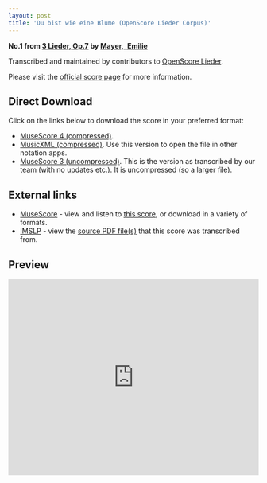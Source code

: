```yaml
---
layout: post
title: 'Du bist wie eine Blume (OpenScore Lieder Corpus)'
---
```


__No.1 from [3 Lieder, Op.7](https://fourscoreandmore.org/openscore/lieder/Mayer,_Emilie/3_Lieder,_Op.7/) by [Mayer,_Emilie](https://fourscoreandmore.org/openscore/lieder/Mayer,_Emilie)__

Transcribed and maintained by contributors to [OpenScore Lieder].

Please visit the [official score page] for more information.

[official score page]: https://musescore.com/openscore-lieder-corpus/scores/5840527
[OpenScore Lieder]: https://musescore.com/openscore-lieder-corpus

## Direct Download

Click on the links below to download the score in your preferred format:
- [MuseScore 4 (compressed)](https://fourscoreandmore.org/openscore/lieder/Mayer,_Emilie/3_Lieder,_Op.7/1_Du_bist_wie_eine_Blume.mscz).
- [MusicXML (compressed)](https://fourscoreandmore.org/openscore/lieder/Mayer,_Emilie/3_Lieder,_Op.7/1_Du_bist_wie_eine_Blume.mxl). Use this version to open the file in other notation apps.
- [MuseScore 3 (uncompressed)](https://raw.githubusercontent.com/OpenScore/Lieder/refs/heads/main/scores/Mayer,_Emilie/3_Lieder,_Op.7/1_Du_bist_wie_eine_Blume/lc5840527.mscx). This is the version as transcribed by our team (with no updates etc.). It is uncompressed (so a larger file).

## External links

- [MuseScore] - view and listen to [this score][MuseScore], or download in a variety of formats.
- [IMSLP] - view the [source PDF file(s)][IMSLP] that this score was transcribed from.

[MuseScore]: https://musescore.com/score/5840527
[IMSLP]: https://imslp.org/wiki/Special:ReverseLookup/133722

## Preview

<iframe width="100%" height="394" src="https://musescore.com/openscore-lieder-corpus/scores/5840527/embed" frameborder="0" allowfullscreen allow="autoplay; fullscreen"></iframe>
